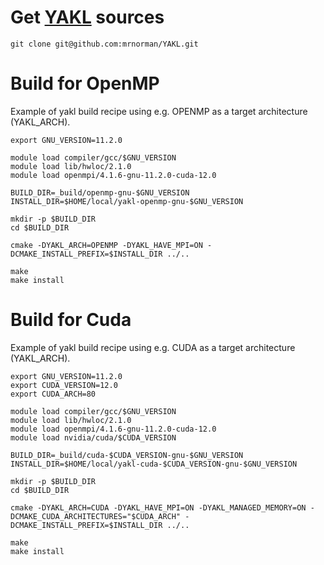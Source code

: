 # Get [YAKL](https://github.com/mrnorman/YAKL) sources

```shell
git clone git@github.com:mrnorman/YAKL.git
```

# Build for OpenMP

Example of yakl build recipe using e.g. OPENMP as a target architecture (YAKL_ARCH).

```shell
export GNU_VERSION=11.2.0

module load compiler/gcc/$GNU_VERSION
module load lib/hwloc/2.1.0
module load openmpi/4.1.6-gnu-11.2.0-cuda-12.0

BUILD_DIR=_build/openmp-gnu-$GNU_VERSION
INSTALL_DIR=$HOME/local/yakl-openmp-gnu-$GNU_VERSION

mkdir -p $BUILD_DIR
cd $BUILD_DIR

cmake -DYAKL_ARCH=OPENMP -DYAKL_HAVE_MPI=ON -DCMAKE_INSTALL_PREFIX=$INSTALL_DIR ../..

make
make install
```

# Build for Cuda

Example of yakl build recipe using e.g. CUDA as a target architecture (YAKL_ARCH).

```shell
export GNU_VERSION=11.2.0
export CUDA_VERSION=12.0
export CUDA_ARCH=80

module load compiler/gcc/$GNU_VERSION
module load lib/hwloc/2.1.0
module load openmpi/4.1.6-gnu-11.2.0-cuda-12.0
module load nvidia/cuda/$CUDA_VERSION

BUILD_DIR=_build/cuda-$CUDA_VERSION-gnu-$GNU_VERSION
INSTALL_DIR=$HOME/local/yakl-cuda-$CUDA_VERSION-gnu-$GNU_VERSION

mkdir -p $BUILD_DIR
cd $BUILD_DIR

cmake -DYAKL_ARCH=CUDA -DYAKL_HAVE_MPI=ON -DYAKL_MANAGED_MEMORY=ON -DCMAKE_CUDA_ARCHITECTURES="$CUDA_ARCH" -DCMAKE_INSTALL_PREFIX=$INSTALL_DIR ../..

make
make install
```
